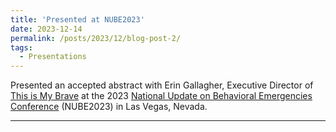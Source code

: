 ```yaml
---
title: 'Presented at NUBE2023'
date: 2023-12-14
permalink: /posts/2023/12/blog-post-2/
tags:
  - Presentations
---
```


Presented an accepted abstract with Erin Gallagher, Executive Director of [This is My Brave](https://thisismybrave.org/event/college-edition-usf-2024/) at the 2023 [National Update on Behavioral Emergencies Conference](https://2023nubeconference.sched.com/event/1RpMr/overcoming-deception-in-suicide-assessment) (NUBE2023) in Las Vegas, Nevada.

---